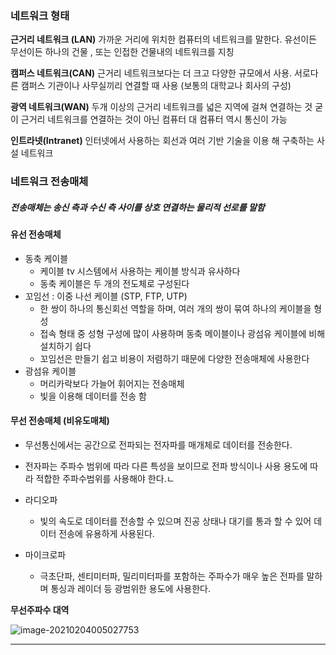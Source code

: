 ### 네트워크 형태

**근거리 네트워크 (LAN)**
	가까운 거리에 위치한 컴퓨터의 네트워크를 말한다.
	유선이든 무선이든 하나의 건물 , 또는 인접한 건물내의 네트워크를 지칭

**캠퍼스 네트워크(CAN)**
	근거리 네트워크보다는 더 크고 다양한 규모에서 사용. 
	서로다른 캠퍼스 기관이나 사무실끼리 연결할 때 사용 (보통의 대학교나 회사의 구성)

**광역 네트워크(WAN)**
	두개 이상의 근거리 네트워크를 넓은 지역에 걸쳐 연결하는 것
	굳이 근거리 네트워크를 연결하는 것이 아닌 컴퓨터 대 컴퓨터 역시 통신이 가능

**인트라넷(Intranet)**
	인터넷에서 사용하는 회선과 여러 기반 기술을 이용 해 구축하는 사설 네트워크

### 네트워크 전송매체

##### 전송매체는 송신 측과 수신 측 사이를 상호 연결하는 물리적 선로를 말함

#### 유선 전송매체

- 동축 케이블
  - 케이블 tv 시스템에서 사용하는 케이블 방식과 유사하다
  - 동축 케이블은 두 개의 전도체로 구성된다
- 꼬임선 : 이중 나선 케이블 (STP, FTP,  UTP)
  - 한 쌍이 하나의 통신회선 역할을 하며, 여러 개의 쌍이 묶여 하나의 케이블을 형성
  - 접속 형태 중 성형 구성에 많이 사용하며 동축 메이블이나 광섬유 케이블에 비해 설치하기 쉽다 
  - 꼬임선은 만들기 쉽고 비용이 저렴하기 때문에 다양한 전송매체에 사용한다
- 광섬유 케이블 
  - 머리카락보다 가늘어 휘어지는 전송매체
  - 빛을 이용해 데이터를 전송 함

#### 무선 전송매체 (비유도매체)

- 무선통신에서는 공간으로 전파되는 전자파를 매개체로 데이터를 전송한다.

- 전자파는 주파수 범위에 따라 다른 특성을 보이므로 전파 방식이나 사용 용도에 따라 적합한 주파수범위를 사용해야 한다.ㄴ

- 라디오파
  - 빛의 속도로 데이터를 전송할 수 있으며 진공 상태나 대기를 통과 할 수 있어 데이터 전송에 유용하게 사용된다.
- 마이크로파
  - 극초단파, 센티미터파, 밀리미터파를 포함하는 주파수가 매우 높은 전파를 말하며 통싱과 레이더 등 광범위한 용도에 사용한다.

**무선주파수 대역**

![image-20210204005027753](C:\Users\user\AppData\Roaming\Typora\typora-user-images\image-20210204005027753.png)

-----


